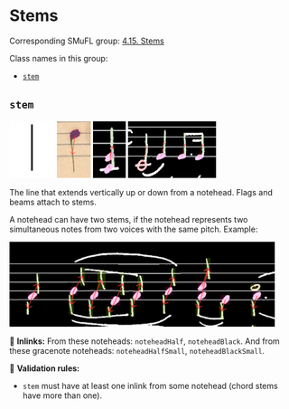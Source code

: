 # Stems

Corresponding SMuFL group: [4.15. Stems](https://w3c.github.io/smufl/latest/tables/stems.html)

Class names in this group:

- [`stem`](#stem)


## `stem`

<img src="stems/stem_smufl.png" height="100" />
<img src="stems/stem_omniomr-1d507bc2-id209.png" height="100" />
<img src="stems/stem_mpp20-w01-p010-id275.png" height="100" />
<img src="stems/stem_mpp20-w01-p010-id239.png" height="100" />

The line that extends vertically up or down from a notehead. Flags and beams attach to stems.

A notehead can have two stems, if the notehead represents two simultaneous notes from two voices with the same pitch. Example:

<img src="stems/example_doubleStems_mpp20-w04-p020.png" height="150" />

🔗 **Inlinks:** From these noteheads: `noteheadHalf`, `noteheadBlack`. And from these gracenote noteheads: `noteheadHalfSmall`, `noteheadBlackSmall`.

🤖 **Validation rules:**

- `stem` must have at least one inlink from some notehead (chord stems have more than one).
